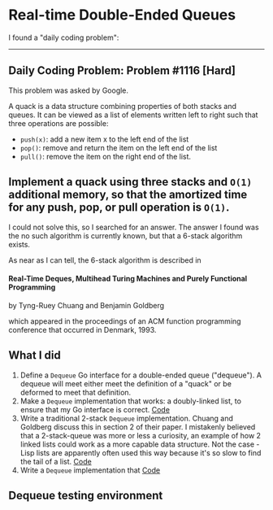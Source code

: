 # Real-time Double-Ended Queues

I found a "daily coding problem":

---
## Daily Coding Problem: Problem #1116 [Hard]

This problem was asked by Google.

A quack is a data structure combining properties of both stacks and queues.
It can be viewed as a list of elements written left to right such that three
operations are possible:

* `push(x)`: add a new item x to the left end of the list
* `pop()`: remove and return the item on the left end of the list
* `pull()`: remove the item on the right end of the list.

Implement a quack using three stacks and `O(1)` additional memory,
so that the amortized time for any push, pop, or pull operation is `O(1)`.
---

I could not solve this, so I searched for an answer.
The answer I found was the no such algorithm is currently known,
but that a 6-stack algorithm exists.

As near as I can tell, the 6-stack algorithm is described in

#### Real-Time Deques, Multihead Turing Machines and Purely Functional Programming

by Tyng-Ruey Chuang and Benjamin Goldberg

which appeared in the proceedings of an ACM function programming conference
that occurred in Denmark, 1993.

## What I did

1. Define a `Dequeue` Go interface for a double-ended queue ("dequeue").
A dequeue will meet either meet the definition of a "quack"
or be deformed to meet that definition.
2. Make a `Dequeue` implementation that works: a doubly-linked list,
to ensure that my Go interface is correct. [Code](fdq/dllist.go)
3. Write a traditional 2-stack `Dequeue` implementation.
Chuang and Goldberg discuss this in section 2 of their paper.
I mistakenly believed that a 2-stack-queue was more or less a curiosity,
an example of how 2 linked lists could work as a more capable data structure.
Not the case -
Lisp lists are apparently often used this way
because it's so slow to find the tail of a list.
[Code](fdq/twostack.go)
4. Write a `Dequeue` implementation that
[Code](fdq/halfstack.go)

## Dequeue testing environment
